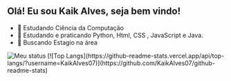 ## Olá! Eu sou Kaik Alves, seja bem vindo!
- 🌱 Estudando Ciência da Computação
- 👯 Estudando e praticando Python, Html, CSS , JavaScript e Java.
- 🤔 Buscando Estagio na área

<img alt="Meu status" src="https://github-readme-stats.vercel.app/api?username=KaikAlves07"/>
[![Top Langs](https://github-readme-stats.vercel.app/api/top-langs/?username=KaikAlves07)](https://github.com/KaikAlves07/github-readme-stats)
